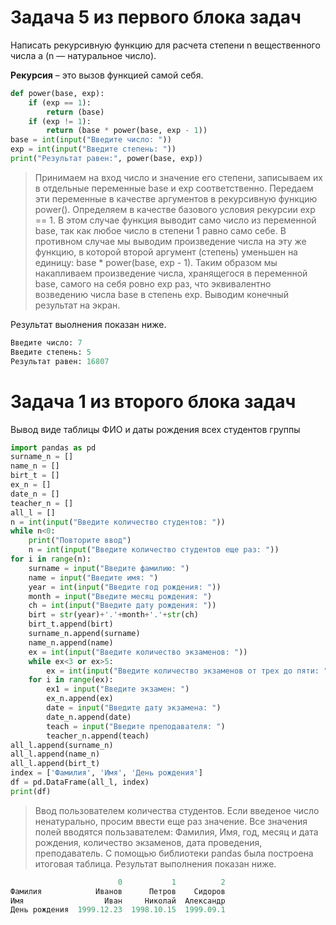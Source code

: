 # Задача 5 из первого блока задач
Написать рекурсивную функцию для расчета степени n вещественного числа a (n — натуральное число).

**Рекурсия** – это вызов функцией самой себя. 
```python
def power(base, exp):
    if (exp == 1):
        return (base)
    if (exp != 1):
        return (base * power(base, exp - 1))
base = int(input("Введите число: "))
exp = int(input("Введите степень: "))
print("Результат равен:", power(base, exp))
```   
> Принимаем на вход число и значение его степени, записываем их в отдельные переменные base и exp соответственно. Передаем эти переменные в качестве аргументов в рекурсивную функцию power(). Определяем в качестве базового условия рекурсии exp == 1. В этом случае функция выводит само число из переменной base, так как любое число в степени 1 равно само себе. В противном случае мы выводим произведение числа на эту же функцию, в которой второй аргумент (степень) уменьшен на единицу: base * power(base, exp - 1). Таким образом мы накапливаем произведение числа, хранящегося в переменной base, самого на себя ровно exp раз, что эквивалентно возведению числа base в степень exp. Выводим конечный результат на экран.

Результат выолнения показан ниже.
```python
Введите число: 7
Введите степень: 5
Результат равен: 16807
```
# Задача 1 из второго блока задач
Вывод виде таблицы ФИО и даты рождения всех студентов группы
```python
import pandas as pd
surname_n = []
name_n = []
birt_t = []
ex_n = []
date_n = []
teacher_n = []
all_l = []
n = int(input("Введите количество студентов: "))
while n<0:
    print("Повторите ввод")
    n = int(input("Введите количество студентов еще раз: "))
for i in range(n):
    surname = input("Введите фамилию: ")
    name = input("Введите имя: ")
    year = int(input("Введите год рождения: "))
    month = input("Введите месяц рождения: ")
    ch = int(input("Введите дату рождения: "))
    birt = str(year)+'.'+month+'.'+str(ch)
    birt_t.append(birt)
    surname_n.append(surname)
    name_n.append(name)
    ex = int(input("Введите количество экзаменов: "))
    while ex<3 or ex>5:
        ex = int(input("Введите количество экзаменов от трех до пяти: "))
    for i in range(ex):
        ex1 = input("Введите экзамен: ")
        ex_n.append(ex)
        date = input("Введите дату экзамена: ")
        date_n.append(date)
        teach = input("Введите преподавателя: ")
        teacher_n.append(teach)
all_l.append(surname_n)
all_l.append(name_n)
all_l.append(birt_t)
index = ['Фамилия', 'Имя', 'День рождения']
df = pd.DataFrame(all_l, index) 
print(df)
```
> Ввод пользователем количества студентов. Если введеное число ненатурально, просим ввести еще раз значение. Все значения полей вводятся пользавателем: Фамилия, Имя, год, месяц и дата рождения, количество экзаменов, дата проведения, преподаватель. С помощью библиотеки pandas была построена итоговая таблица. Результат выполнения показан ниже.
```python
                        0           1          2
Фамилия            Иванов      Петров    Сидоров
Имя                  Иван     Николай  Александр
День рождения  1999.12.23  1998.10.15  1999.09.1
```
